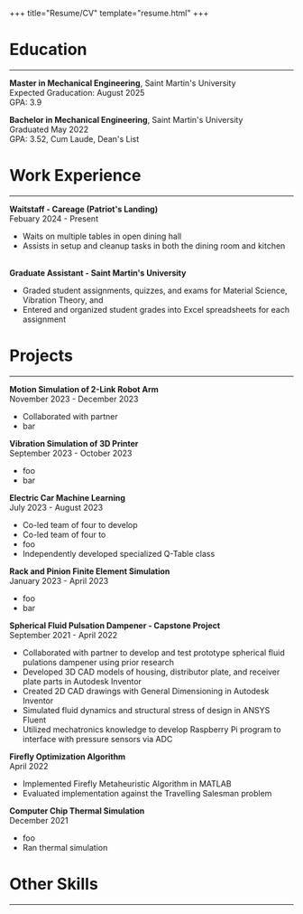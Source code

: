 +++
title="Resume/CV"
template="resume.html"
+++

# Education
------
**Master in Mechanical Engineering**, Saint Martin's University\
Expected Graducation: August 2025\
GPA: 3.9

**Bachelor in Mechanical Engineering**, Saint Martin's University\
Graduated May 2022\
GPA: 3.52, Cum Laude, Dean's List

# Work Experience
------
**Waitstaff - Careage (Patriot's Landing)**\
Febuary 2024 - Present
- Waits on multiple tables in open dining hall
- Assists in setup and cleanup tasks in both the dining room and kitchen

\
**Graduate Assistant - Saint Martin's University**
- Graded student assignments, quizzes, and exams for Material Science, Vibration Theory, and 
- Entered and organized student grades into Excel spreadsheets for each assignment

# Projects
------
**Motion Simulation of 2-Link Robot Arm**\
November 2023 - December 2023
- Collaborated with partner
- bar

**Vibration Simulation of 3D Printer**\
September 2023 - October 2023
- foo
- bar

**Electric Car Machine Learning**\
July 2023 - August 2023
- Co-led team of four to develop
- Co-led team of four to
- foo
- Independently developed specialized Q-Table class

**Rack and Pinion Finite Element Simulation**\
January 2023 - April 2023
- foo
- bar

**Spherical Fluid Pulsation Dampener - Capstone Project**\
September 2021 - April 2022
- Collaborated with partner to develop and test prototype spherical fluid pulations dampener using prior research
- Developed 3D CAD models of housing, distributor plate, and receiver plate parts in Autodesk Inventor
- Created 2D CAD drawings with General Dimensioning in Autodesk Inventor
- Simulated fluid dynamics and structural stress of design in ANSYS Fluent
- Utilized mechatronics knowledge to develop Raspberry Pi program to interface with pressure sensors via ADC

**Firefly Optimization Algorithm**\
April 2022
- Implemented Firefly Metaheuristic Algorithm in MATLAB
- Evaluated implementation against the Travelling Salesman problem

**Computer Chip Thermal Simulation**\
December 2021
- foo
- Ran thermal simulation

# Other Skills
------
